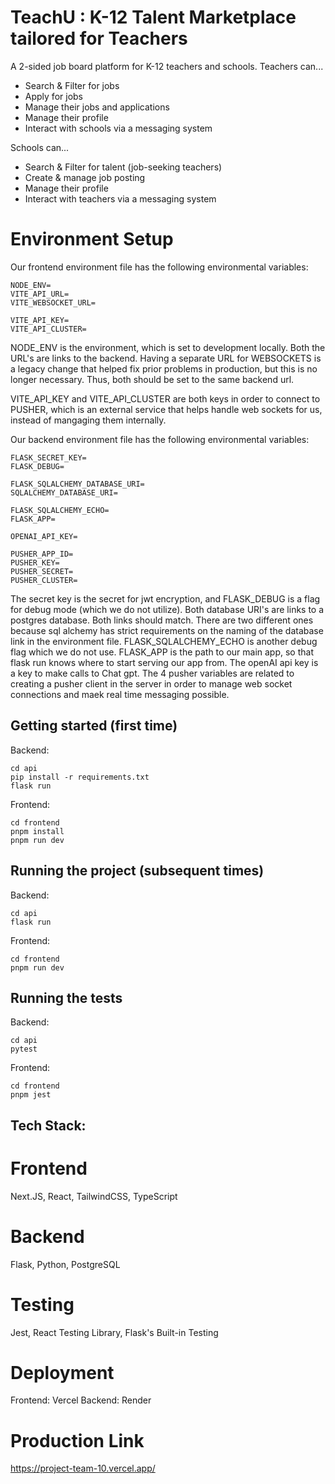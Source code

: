 # TeachU : K-12 Talent Marketplace tailored for Teachers

A 2-sided job board platform for K-12 teachers and schools.
Teachers can...

- Search & Filter for jobs
- Apply for jobs
- Manage their jobs and applications
- Manage their profile
- Interact with schools via a messaging system

Schools can...

- Search & Filter for talent (job-seeking teachers)
- Create & manage job posting
- Manage their profile
- Interact with teachers via a messaging system

# Environment Setup
Our frontend environment file has the following environmental variables:
```
NODE_ENV=
VITE_API_URL=
VITE_WEBSOCKET_URL=

VITE_API_KEY=
VITE_API_CLUSTER=
```
NODE_ENV is the environment, which is set to development locally.
Both the URL's are links to the backend. Having a separate URL for WEBSOCKETS is a legacy change that helped fix prior problems in production, but this is no longer necessary. Thus, both should be set to the same backend url.

VITE_API_KEY and VITE_API_CLUSTER are both keys in order to connect to PUSHER, which is an external service that helps handle web sockets for us, instead of mangaging them internally. 


Our backend environment file has the following environmental variables:
```
FLASK_SECRET_KEY=
FLASK_DEBUG=

FLASK_SQLALCHEMY_DATABASE_URI=
SQLALCHEMY_DATABASE_URI=

FLASK_SQLALCHEMY_ECHO=
FLASK_APP=

OPENAI_API_KEY=

PUSHER_APP_ID=
PUSHER_KEY=
PUSHER_SECRET=
PUSHER_CLUSTER=
```
The secret key is the secret for jwt encryption, and FLASK_DEBUG is a flag for debug mode (which we do not utilize). Both database URI's are links to a postgres database. Both links should match. There are two different ones because sql alchemy has strict requirements on the naming of the database link in the environment file.
FLASK_SQLALCHEMY_ECHO is another debug flag which we do not use.
FLASK_APP is the path to our main app, so that flask run knows where to start serving our app from.
The openAI api key is a key to make calls to Chat gpt.
The 4 pusher variables are related to creating a pusher client in the server in order to manage web socket connections and maek real time messaging possible.

## Getting started (first time)

Backend:

```shell
cd api
pip install -r requirements.txt
flask run
```

Frontend:

```shell
cd frontend
pnpm install
pnpm run dev
```

## Running the project (subsequent times)

Backend:

```shell
cd api
flask run
```

Frontend:

```shell
cd frontend
pnpm run dev
```

## Running the tests

Backend:

```shell
cd api
pytest
```

Frontend:

```shell
cd frontend
pnpm jest
```

## Tech Stack:

# Frontend

Next.JS, React, TailwindCSS, TypeScript

# Backend

Flask, Python, PostgreSQL

# Testing

Jest, React Testing Library, Flask's Built-in Testing

# Deployment

Frontend: Vercel
Backend: Render

# Production Link
https://project-team-10.vercel.app/


